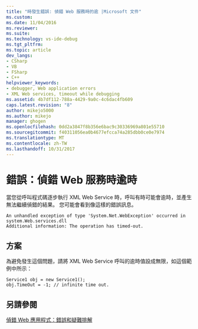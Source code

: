 ```yaml
---
title: "時發生錯誤: 偵錯 Web 服務時的逾 |Microsoft 文件"
ms.custom: 
ms.date: 11/04/2016
ms.reviewer: 
ms.suite: 
ms.technology: vs-ide-debug
ms.tgt_pltfrm: 
ms.topic: article
dev_langs:
- CSharp
- VB
- FSharp
- C++
helpviewer_keywords:
- debugger, Web application errors
- XML Web services, timeout while debugging
ms.assetid: 4b7df112-788a-4429-9a0c-4c6dac4fb609
caps.latest.revision: "8"
author: mikejo5000
ms.author: mikejo
manager: ghogen
ms.openlocfilehash: 0dd2a3847f8b356e6bac9c30336969a801e55710
ms.sourcegitcommit: f40311056ea0b4677efcca74a285dbb0ce0e7974
ms.translationtype: MT
ms.contentlocale: zh-TW
ms.lasthandoff: 10/31/2017
---
```

# <a name="error-timeout-while-debugging-web-services"></a>錯誤：偵錯 Web 服務時逾時
當您從呼叫程式碼逐步執行 XML Web Service 時，呼叫有時可能會逾時，並產生無法繼續偵錯的結果。 您可能會看到像這樣的錯誤訊息。  
  
```  
An unhandled exception of type 'System.Net.WebException' occurred in   
system.Web.services.dll  
Additional information: The operation has timed-out.  
```  
  
## <a name="solution"></a>方案  
 為避免發生這個問題，請將 XML Web Service 呼叫的逾時值設成無限，如這個範例中所示：  
  
```  
Service1 obj = new Service1();  
obj.TimeOut = -1; // infinite time out.  
```  
  
## <a name="see-also"></a>另請參閱  
 [偵錯 Web 應用程式：錯誤和疑難排解](../debugger/debugging-web-applications-errors-and-troubleshooting.md)